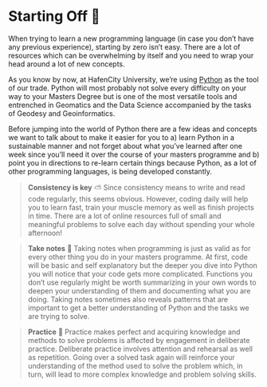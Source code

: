 # Starting Off 🌟
When trying to learn a new programming language (in case you don’t have any previous experience), starting by zero isn’t easy. There are a lot of resources which can be overwhelming by itself and you need to wrap your head around a lot of new concepts.

As you know by now, at HafenCity University, we’re using [Python](https://www.python.org/) as the tool of our trade. Python will most probably not solve every difficulty on your way to your Masters Degree but is one of the most versatile tools and entrenched in Geomatics and the Data Science accompanied by the tasks of Geodesy and Geoinformatics.

Before jumping into the world of Python there are a few ideas and concepts we want to talk about to make it easier for you to a) learn Python in a sustainable manner and not forget about what you’ve learned after one week since you’ll need it over the course of your masters programme and b) point you in directions to re-learn certain things because Python, as a lot of other programming languages, is being developed constantly.

> **Consistency is key** ⛅ Since consistency means to write and read code regularly, this seems obvious. However, coding daily will help you to learn fast, train your muscle memory as well as finish projects in time. There are a lot of online resources full of small and meaningful problems to solve each day without spending your whole afternoon!


> **Take notes** 📓 Taking notes when programming is just as valid as for every other thing you do in your masters programme. At first, code will be basic and self explanatory but the deeper you dive into Python you will notice that your code gets more complicated. Functions you don’t use regularly might be worth summarizing in your own words to deepen your understanding of them and documenting what you are doing. Taking notes sometimes also reveals patterns that are important to get a better understanding of Python and the tasks we are trying to solve.


> **Practice** 🐢 Practice makes perfect and acquiring knowledge and methods to solve problems is affected by engagement in deliberate practice. Deliberate practice involves attention and rehearsal as well as repetition. Going over a solved task again will reinforce your understanding of the method used to solve the problem which, in turn, will lead to more complex knowledge and problem solving skills.


